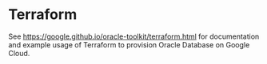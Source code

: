 # Terraform

See https://google.github.io/oracle-toolkit/terraform.html for documentation and example usage of Terraform to provision Oracle Database on Google Cloud.
